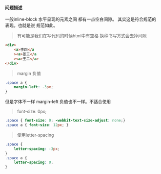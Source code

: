 #### 问题描述

一般inline-block 水平呈现的元素之间 都有一点空白间隙。 其实这是符合规范的表现。也就是说 规范如此。



> 有可能是我们在写代码的时候html中有空格 换种书写方式会去掉间隙

```html
<div>
    <a>李四</a
    ><a>张三</a
    ><a>王二</a>
</div>
```



> margin 负值

```css
.space a {
    margin-left: -3px;
}
```

但是字体不一样 margin-left 负值也不一样。不适合使用



> font-size: 0px;

```css
.space { font-size: 0; -webkit-text-size-adjust: none;}
.space a { font-size: 12px; }
```



> 使用letter-spacing

```css
.space {
    letter-spacing: -3px;
}
.space a {
    letter-spacing: 0;
}
```

































